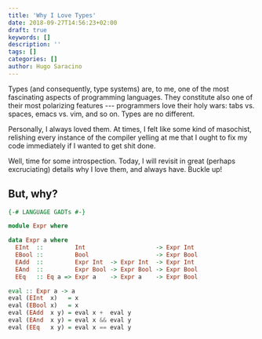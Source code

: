```yaml
---
title: 'Why I Love Types'
date: 2018-09-27T14:56:23+02:00
draft: true
keywords: []
description: ''
tags: []
categories: []
author: Hugo Saracino
---
```


Types (and consequently, type systems) are, to me, one of the most fascinating aspects of programming languages.
They constitute also one of their most polarizing features --- programmers love their holy wars: tabs vs. spaces, emacs vs. vim, and so on. Types are no different.

Personally, I always loved them. At times, I felt like some kind of masochist, relishing every instance of the compiler yelling at me that I ought to fix my code immediately if I wanted to get shit done.

Well, time for some introspection. Today, I will revisit in great (perhaps excruciating) details why I love them, and always have. Buckle up!

<!--more-->

## But, why?

```haskell
{-# LANGUAGE GADTs #-}

module Expr where

data Expr a where
  EInt  ::         Int                    -> Expr Int
  EBool ::         Bool                   -> Expr Bool
  EAdd  ::         Expr Int  -> Expr Int  -> Expr Int
  EAnd  ::         Expr Bool -> Expr Bool -> Expr Bool
  EEq   :: Eq a => Expr a    -> Expr a    -> Expr Bool

eval :: Expr a -> a
eval (EInt  x)   = x
eval (EBool x)   = x
eval (EAdd  x y) = eval x +  eval y
eval (EAnd  x y) = eval x && eval y
eval (EEq   x y) = eval x == eval y
```
